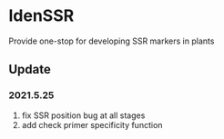 # IdenSSR
Provide one-stop for developing SSR markers in plants
## Update
### 2021.5.25
1. fix SSR position bug at all stages
2. add check primer specificity function


